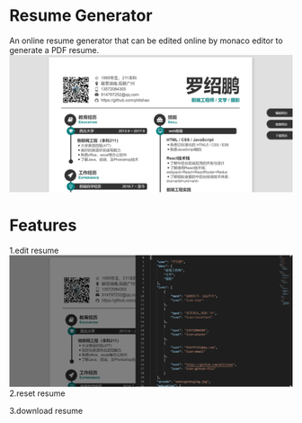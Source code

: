 # Resume Generator
An online resume generator that can be edited online by monaco editor to generate a PDF resume.
![简历](https://github.com/phlishao/resume/blob/master/20190417150014.png)
# Features
 1.edit resume
 ![编辑简历](https://github.com/phlishao/resume/blob/master/20190417145628.png)
 2.reset resume
 
 3.download resume
 
